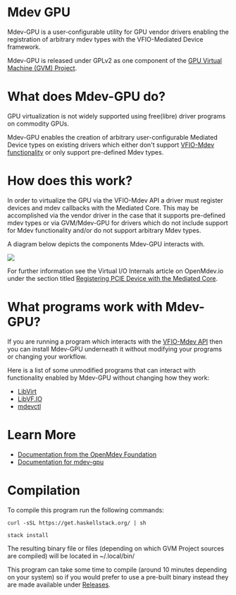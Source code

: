 # Mdev GPU

Mdev-GPU is a user-configurable utility for GPU vendor drivers enabling the registration of arbitrary mdev types with the VFIO-Mediated Device framework.

Mdev-GPU is released under GPLv2 as one component of the [GPU Virtual Machine (GVM) Project](https://gvm-docs.openmdev.io/).

# What does Mdev-GPU do?

GPU virtualization is not widely supported using free(libre) driver programs on commodity GPUs.

Mdev-GPU enables the creation of arbitrary user-configurable Mediated Device types on existing drivers which either don't support [VFIO-Mdev functionality](https://openmdev.io/index.php/Virtual_I/O_Internals#Mdev_Mode) or only support pre-defined Mdev types.

# How does this work?

In order to virtualize the GPU via the VFIO-Mdev API a driver must register devices and mdev callbacks with the Mediated Core.
This may be accomplished via the vendor driver in the case that it supports pre-defined mdev types or via GVM/Mdev-GPU for drivers which do not include support for Mdev functionality and/or do not support arbitrary Mdev types.

A diagram below depicts the components Mdev-GPU interacts with.

![](https://openmdev.io/images/7/75/Mdev-gpu.png)

For further information see the Virtual I/O Internals article on OpenMdev.io under the section titled [Registering PCIE Device with the Mediated Core](https://openmdev.io/index.php/Virtual_I/O_Internals#Registering_PCIE_Device_with_the_Mediated_Core).

# What programs work with Mdev-GPU?

If you are running a program which interacts with the [VFIO-Mdev API](https://git.kernel.org/pub/scm/linux/kernel/git/gregkh/driver-core.git/tree/Documentation/driver-api/vfio-mediated-device.rst) then you can install Mdev-GPU underneath it without modifying your programs or changing your workflow.

Here is a list of some unmodified programs that can interact with functionality enabled by Mdev-GPU without changing how they work:

- [LibVirt](https://libvirt.org/)
- [LibVF.IO](https://libvf.io/)
- [mdevctl](https://github.com/mdevctl/mdevctl)

# Learn More

- [Documentation from the OpenMdev Foundation](https://openmdev.io)
- [Documentation for mdev-gpu](https://gvm-docs.openmdev.io/mdev-gpu)

# Compilation

To compile this program run the following commands:

`curl -sSL https://get.haskellstack.org/ | sh`

`stack install`

The resulting binary file or files (depending on which GVM Project sources are compiled) will be located in ~/.local/bin/

This program can take some time to compile (around 10 minutes depending on your system) so if you would prefer to use a pre-built binary instead they are made available under [Releases](https://github.com/Arc-Compute/Mdev-GPU/releases).
